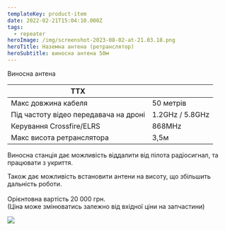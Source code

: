 ```yaml
---
templateKey: product-item
date: 2022-02-21T15:04:10.000Z
tags:
  - repeater
heroImage: /img/screenshot-2023-08-02-at-21.03.18.png
heroTitle: Наземна антена (ретранслятор)
heroSubtitle: виносна антена 50м
---
```

Виносна антена

| ТТХ                                    |                 |
| -------------------------------------- | --------------- |
| Макс довжина кабеля                    | 50 метрів       |
| Під частоту відео передавача на дроні  | 1.2GHz / 5.8GHz |
| Керування Crossfire/ELRS               | 8﻿68MHz         |
| Макс висота ретранслятора              | 3,5м            |

Виносна станція дає можливість віддалити від пілота радіосигнал, та працювати з укриття.

Також дає можливість встановити антени на висоту, що збільшить дальність роботи.\
\
Орієнтовна вартість 20 000 грн.\
(Ціна може змінюватись залежно від вхідної ціни на запчастини)

![](/img/photo_2023-07-31-17.16.31.jpeg)